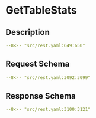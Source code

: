 # GetTableStats

## Description

```yaml
--8<-- "src/rest.yaml:649:650"
```

## Request Schema

```yaml
--8<-- "src/rest.yaml:3092:3099"
```
## Response Schema

```yaml
--8<-- "src/rest.yaml:3100:3121"
```